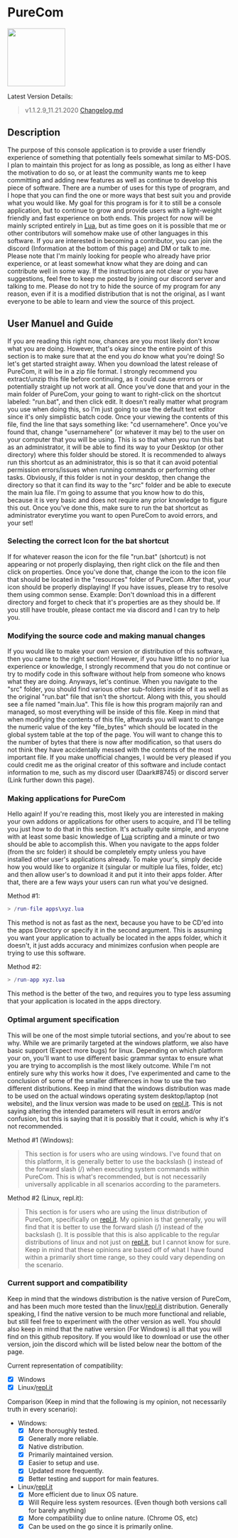 # PureCom
<img src="https://user-images.githubusercontent.com/60558693/99888937-37ae3b00-2c16-11eb-8583-7e6bebd72511.png" width="130">

Latest Version Details:
> v1.1.2.9_11.21.2020
> [Changelog.md](https://github.com/DaarkDev/purecom/blob/main/changelog.md)

## Description
The purpose of this console application is to provide a user friendly experience of something that potentially feels
somewhat similar to MS-DOS. I plan to maintain this project for as long as possible, as long as either I have the
motivation to do so, or at least the community wants me to keep committing and adding new features as well as continue
to develop this piece of software. There are a number of uses for this type of program, and I hope that you can find
the one or more ways that best suit you and provide what you would like. My goal for this program is for it to still
be a console application, but to continue to grow and provide users with a light-weight friendly and fast experience
on both ends. This project for now will be mainly scripted entirely in [Lua](https://www.lua.org), but as time goes
on it is possible that me or other contributors will somehow make use of other languages in this software. If you
are interested in becoming a contributor, you can join the discord (Information at the bottom of this page) and DM
or talk to me. Please note that I'm mainly looking for people who already have prior experience, or at least somewhat
know what they are doing and can contribute well in some way. If the instructions are not clear or you have suggestions,
feel free to keep me posted by joining our discord server and talking to me. Please do not try to hide the source of
my program for any reason, even if it is a modified distribution that is not the original, as I want everyone to be
able to learn and view the source of this project.

## User Manuel and Guide
If you are reading this right now, chances are you most likely don't know what you are doing. However, that's okay
since the entire point of this section is to make sure that at the end you *do* know what you're doing! So let's
get started straight away. When you download the latest release of PureCom, it will be in a zip file format. I
strongly recommend you extract/unzip this file before continuing, as it could cause errors or potentially straight
up not work at all. Once you've done that and your in the main folder of PureCom, your going to want to right-click
on the shortcut labeled: "run.bat", and then click edit. It doesn't really matter what program you use when doing this,
so I'm just going to use the default text editor since it's only simplistic batch code. Once your viewing the contents
of this file, find the line that says something like: "cd usernamehere". Once you've found that, change "usernamehere"
(or whatever it may be) to the user on your computer that you will be using. This is so that when you run this bat
as an administrator, it will be able to find its way to your Desktop (or other directory) where this folder should
be stored. It is recommended to always run this shortcut as an administrator, this is so that it can avoid potential
permission errors/issues when running commands or performing other tasks. Obviously, if this folder is not in your
desktop, then change the directory so that it can find its way to the "src" folder and be able to execute the main
lua file. I'm going to assume that you know how to do this, because it is very basic and does not require any
prior knowledge to figure this out. Once you've done this, make sure to run the bat shortcut as administrator
everytime you want to open PureCom to avoid errors, and your set!

### Selecting the correct Icon for the bat shortcut
If for whatever reason the icon for the file "run.bat" (shortcut) is not appearing or not properly displaying, then
right click on the file and then click on properties. Once you've done that, change the icon to the icon file that
should be located in the "resources" folder of PureCom. After that, your icon should be properly displaying!
If you have issues, please try to resolve them using common sense. Example: Don't download this in a different
directory and forget to check that it's properties are as they should be. If you still have trouble, please contact
me via discord and I can try to help you.

### Modifying the source code and making manual changes
If you would like to make your own version or distribution of this software, then you came to the right section!
However, if you have little to no prior lua experience or knowledge, I strongly recommend that you do not continue
or try to modify code in this software without help from someone who knows what they are doing. Anyways, let's 
continue. When you navigate to the "src" folder, you should find various other sub-folders inside of it as well as
the original "run.bat" file that isn't the shortcut. Along with this, you should see a file named "main.lua". This
file is how this program majorily ran and managed, so most everything will be inside of this file. Keep in mind that
when modifying the contents of this file, aftwards you will want to change the numeric value of the key "file_bytes"
which should be located in the global system table at the top of the page. You will want to change this to the number
of bytes that there is now after modification, so that users do not think they have accidentally messed with the
contents of the most important file. If you make unofficial changes, I would be very pleased if you could credit me
as the original creator of this software and include contact information to me, such as my discord user (Daark#8745)
or discord server (Link further down this page).

### Making applications for PureCom
Hello again! If you're reading this, most likely you are interested in making your own addons or applications for
other users to acquire, and I'll be telling you just how to do that in this section. It's actually quite simple,
and anyone with at least some basic knowledge of [Lua](https://www.lua.org) scripting and a minute or two should
be able to accomplish this. When you navigate to the apps folder (from the src folder) it should be completely
empty unless you have installed other user's applications already. To make your's, simply decide how you would
like to organize it (singular or multiple lua files, folder, etc) and then allow user's to download it and put
it into their apps folder. After that, there are a few ways your users can run what you've designed.

Method #1:
```lua
> /run-file apps\xyz.lua
```
This method is not as fast as the next, because you have to be CD'ed into the apps Directory or specify it in the second argument. 
This is assuming you want your application to actually be located in the apps folder, which it doesn't, it just adds accuracy
and minimizes confusion when people are trying to use this software.

Method #2:
```lua
> /run-app xyz.lua
```
This method is the better of the two, and requires you to type less assuming that your application is located in the apps directory.

### Optimal argument specification
This will be one of the most simple tutorial sections, and you're about to see why. While we are primarily targeted at
the windows platform, we also have basic support (Expect more bugs) for linux. Depending on which platform your on,
you'll want to use different basic grammar syntax to ensure what you are trying to accomplish is the most likely
outcome. While I'm not entirely sure why this works how it does, I've experimented and came to the conclusion of some
of the smaller differences in how to use the two different distributions. Keep in mind that the windows distribution was
made to be used on the actual windows operating system desktop/laptop (not website), and the linux version was made to
be used on [repl.it](https://www.repl.it). This is not saying altering the intended parameters will result in errors
and/or confusion, but this is saying that it is possibly that it could, which is why it's not recommended.

Method #1 (Windows):
> This section is for users who are using windows. I've found that on this platform,
it is generally better to use the backslash (\) instead of the forward slash (/) when
executing system commands within PureCom. This is what's recommended, but is not
necessarily universally applicable in all scenarios according to the parameters.

Method #2 (Linux, repl.it):
> This section is for users who are using the linux distribution of PureCom, specifically
on [repl.it](https://www.repl.it). My opinion is that generally, you will find that it is
better to use the forward slash (/) instead of the backslash (\). It is possible that this
is also applicable to the regular distributions of linux and not just on [repl.it](https://www.repl.it),
but I cannot know for sure. Keep in mind that these opinions are based off of what I have
found within a primarily short time range, so they could vary depending on the scenario.

### Current support and compatibility
Keep in mind that the windows distribution is the native version of PureCom, and has been
much more tested than the linux/[repl.it](https://www.repl.it) distribution. Generally speaking,
I find the native version to be much more functional and reliable, but still feel free to experiment
with the other version as well. You should also keep in mind that the native version (For Windows)
is all that you will find on this github repository. If you would like to download or use the other
version, join the discord which will be listed below near the bottom of the page.

Current representation of compatibility:
- [x] Windows
- [x] Linux/[repl.it](https://www.repl.it)

Comparison (Keep in mind that the following is my opinion, not necessarily truth in every scenario):
  - Windows:
    - [x] More thoroughly tested.
    - [x] Generally more reliable.
    - [x] Native distribution.
    - [x] Primarily maintained version.
    - [x] Easier to setup and use.
    - [x] Updated more frequently.
    - [x] Better testing and support for main features.
  - Linux/[repl.it](https://www.repl.it)
    - [x] More efficient due to linux OS nature.
    - [x] Will Require less system resources. (Even though both versions call for barely anything)
    - [x] More compatibility due to online nature. (Chrome OS, etc)
    - [x] Can be used on the go since it is primarily online.
